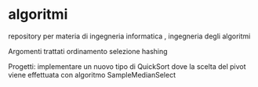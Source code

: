 # algoritmi
repository per materia di ingegneria informatica , ingegneria degli algoritmi

Argomenti trattati
ordinamento
selezione
hashing
  
Progetti:
implementare un nuovo tipo di QuickSort dove la scelta del pivot viene effettuata con algoritmo SampleMedianSelect 
